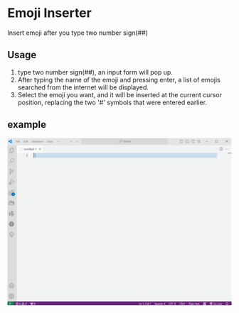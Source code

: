 # Emoji Inserter

Insert emoji after you type two number sign(##)

## Usage
1. type two number sign(##), an input form will pop up.
2. After typing the name of the emoji and pressing enter, a list of emojis searched from the internet will be displayed.
3. Select the emoji you want, and it will be inserted at the current cursor position, replacing the two '#' symbols that were entered earlier.

## example
![效果图](images/emoji-inserter-example.gif)